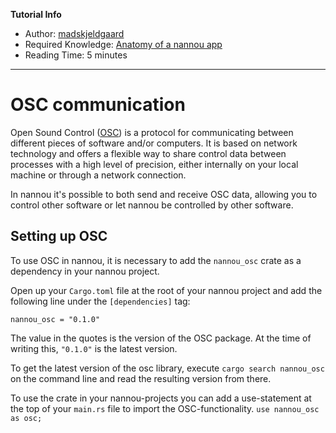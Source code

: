 **Tutorial Info**

- Author: [madskjeldgaard](https://madskjeldgaard.dk)
- Required Knowledge: [Anatomy of a nannou app](/tutorials/basics/anatomy-of-a-nannou-app.md)
- Reading Time: 5 minutes
---

# OSC communication

Open Sound Control ([OSC](http://http://opensoundcontrol.org/)) is a protocol for communicating between different pieces of software and/or computers. It is based on network technology and offers a flexible way to share control data between processes with a high level of precision, either internally on your local machine or through a network connection.

In nannou it's possible to both send and receive OSC data, allowing you to control other software or let nannou be controlled by other software.

## Setting up OSC
To use OSC in nannou, it is necessary to add the `nannou_osc` crate as a dependency in your nannou project.

Open up your `Cargo.toml` file at the root of your nannou project and add the following line under the `[dependencies]` tag:

`nannou_osc = "0.1.0"`

The value in the quotes is the version of the OSC package. At the time of writing this, `"0.1.0"` is the latest version.

To get the latest version of the osc library, execute `cargo search nannou_osc` on the command line and read the resulting version from there.

To use the crate in your nannou-projects you can add a use-statement at the top of your `main.rs` file to import the OSC-functionality.
```use nannou_osc as osc;```
